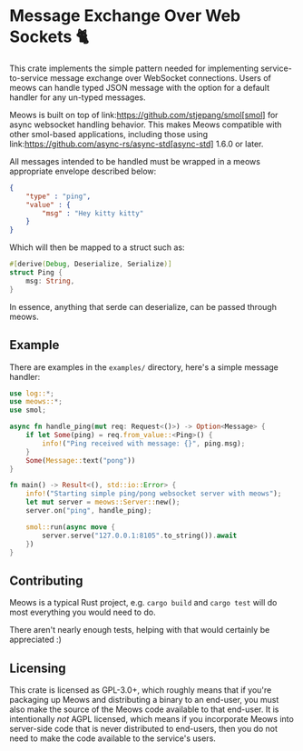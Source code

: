 # Message Exchange Over Web Sockets 🐈

This crate implements the simple pattern needed for implementing
service-to-service message exchange over WebSocket connections. Users of meows
can handle typed JSON message with the option for a default handler for any
un-typed messages.

Meows is built on top of link:https://github.com/stjepang/smol[smol] for async
websocket handling behavior. This makes Meows compatible with other smol-based
applications, including those using
link:https://github.com/async-rs/async-std[async-std] 1.6.0 or later.

All messages intended to be handled must be wrapped in a meows appropriate
envelope described below:

```json
{
    "type" : "ping",
    "value" : {
        "msg" : "Hey kitty kitty"
    }
}
```

Which will then be mapped to a struct such as:

```rust
#[derive(Debug, Deserialize, Serialize)]
struct Ping {
    msg: String,
}
```

In essence, anything that serde can deserialize, can be passed through meows.


## Example

There are examples in the `examples/` directory, here's a simple message handler:

```rust
use log::*;
use meows::*;
use smol;

async fn handle_ping(mut req: Request<()>) -> Option<Message> {
    if let Some(ping) = req.from_value::<Ping>() {
        info!("Ping received with message: {}", ping.msg);
    }
    Some(Message::text("pong"))
}

fn main() -> Result<(), std::io::Error> {
    info!("Starting simple ping/pong websocket server with meows");
    let mut server = meows::Server::new();
    server.on("ping", handle_ping);

    smol::run(async move {
        server.serve("127.0.0.1:8105".to_string()).await
    })
}
```

## Contributing

Meows is a typical Rust project, e.g. `cargo build` and `cargo test` will do
most everything you would need to do.

There aren't nearly enough tests, helping with that would certainly be
appreciated :)

## Licensing

This crate is licensed as GPL-3.0+, which roughly means that if you're
packaging up Meows and distributing a binary to an end-user, you must also make
the source of the Meows code available to that end-user. It is intentionally
_not_ AGPL licensed, which means if you incorporate Meows into server-side code
that is never distributed to end-users, then you do not need to make the code
available to the service's users.

